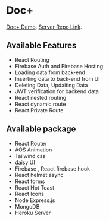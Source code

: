 # Doc+
[Doc+ Demo](https://doc-plus-b2108.web.app/).
[Server Repo Link](https://github.com/asadulR/Doc-plus-Server).


## Available Features

- React Routing
- Firebase Auth and Firebase Hosting
- Loading data from back-end
- Inserting data to back-end from UI
- Deleting Data, Updaiting Data
- JWT verification for backend data
- React nested routing
- React dynamic route
- React Private Route


## Available package

- React Router
- AOS Animation
- Tailwind css
- daisy UI
- Firebase , React firebase hook
- React helmet async
- React forms
- React Hot Toast
- React Icons
- Node Express.js
- MongoDB
- Heroku Server
